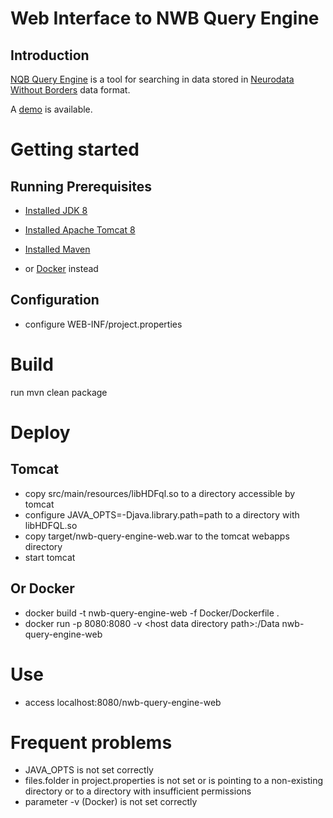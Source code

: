 Web Interface to NWB Query Engine 
==

Introduction
--

[NQB Query Engine](https://github.com/jezekp/NwbQueryEngine) is a tool for searching in data stored in [Neurodata Without Borders](http://www.nwb.org/) data format.

A [demo](http://eeg.kiv.zcu.cz:8080/nwb-query-engine-web/) is available.
 
Getting started
==

Running Prerequisites
--

* [Installed JDK 8](http://www.oracle.com/technetwork/java/javase/downloads/jdk8-downloads-2133151.html)
* [Installed Apache Tomcat 8](https://tomcat.apache.org/download-80.cgi)
* [Installed Maven](https://maven.apache.org/download.cgi)

* or [Docker](https://www.docker.com/) instead


Configuration
--

* configure WEB-INF/project.properties
  

Build
==

run mvn clean package

Deploy
==

Tomcat
--
* copy src/main/resources/libHDFql.so to a directory accessible by tomcat
* configure JAVA_OPTS=-Djava.library.path=path to a directory with libHDFQL.so
* copy target/nwb-query-engine-web.war to the tomcat webapps directory
* start tomcat

Or Docker
--

* docker build -t nwb-query-engine-web -f Docker/Dockerfile .
* docker run -p 8080:8080 -v &lt;host data directory path&gt;:/Data nwb-query-engine-web


Use
==
* access localhost:8080/nwb-query-engine-web



Frequent problems
==

* JAVA_OPTS is not set correctly
* files.folder in project.properties is not set or is pointing to a non-existing directory or to a directory with insufficient permissions
* parameter -v (Docker) is not set correctly

